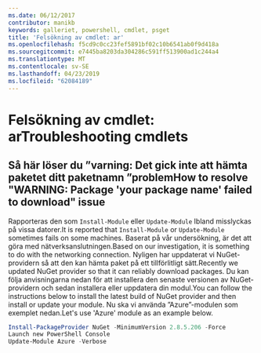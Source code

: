 ```yaml
---
ms.date: 06/12/2017
contributor: manikb
keywords: galleriet, powershell, cmdlet, psget
title: 'Felsökning av cmdlet: ar'
ms.openlocfilehash: f5cd9c0cc23fef5891bf02c10b6541ab0f9d418a
ms.sourcegitcommit: e7445ba8203da304286c591ff513900ad1c244a4
ms.translationtype: MT
ms.contentlocale: sv-SE
ms.lasthandoff: 04/23/2019
ms.locfileid: "62084189"
---
```

# <a name="troubleshooting-cmdlets"></a><span data-ttu-id="117ed-103">Felsökning av cmdlet: ar</span><span class="sxs-lookup"><span data-stu-id="117ed-103">Troubleshooting cmdlets</span></span>

## <a name="how-to-resolve-warning-package-your-package-name-failed-to-download-issue"></a><span data-ttu-id="117ed-104">Så här löser du ”varning: Det gick inte att hämta paketet ditt paketnamn ”problem</span><span class="sxs-lookup"><span data-stu-id="117ed-104">How to resolve "WARNING: Package 'your package name' failed to download" issue</span></span>

<span data-ttu-id="117ed-105">Rapporteras den som `Install-Module` eller `Update-Module` Ibland misslyckas på vissa datorer.</span><span class="sxs-lookup"><span data-stu-id="117ed-105">It is reported that `Install-Module` or `Update-Module` sometimes fails on some machines.</span></span>
<span data-ttu-id="117ed-106">Baserat på vår undersökning, är det att göra med nätverksanslutningen.</span><span class="sxs-lookup"><span data-stu-id="117ed-106">Based on our investigation, it is something to do with the networking connection.</span></span>
<span data-ttu-id="117ed-107">Nyligen har uppdaterat vi NuGet-providern så att den kan hämta paket på ett tillförlitligt sätt.</span><span class="sxs-lookup"><span data-stu-id="117ed-107">Recently we updated NuGet provider so that it can reliably download packages.</span></span>
<span data-ttu-id="117ed-108">Du kan följa anvisningarna nedan för att installera den senaste versionen av NuGet-providern och sedan installera eller uppdatera din modul.</span><span class="sxs-lookup"><span data-stu-id="117ed-108">You can follow the instructions below to install the latest build of NuGet provider and then install or update your module.</span></span>
<span data-ttu-id="117ed-109">Nu ska vi använda ”Azure”-modulen som exemplet nedan.</span><span class="sxs-lookup"><span data-stu-id="117ed-109">Let's use 'Azure' module as an example below.</span></span>

```powershell
Install-PackageProvider NuGet -MinimumVersion 2.8.5.206 -Force
Launch new PowerShell Console
Update-Module Azure -Verbose
```
